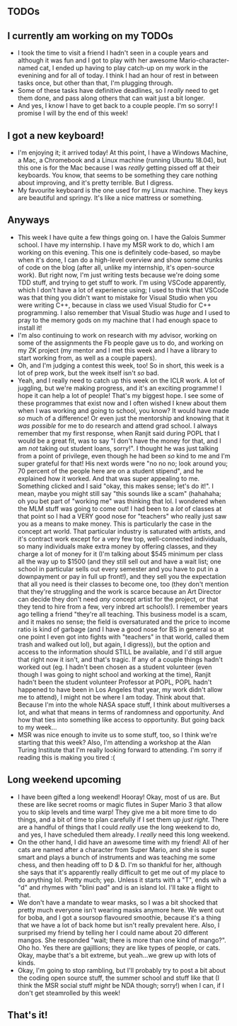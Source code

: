 ## TODOs

## I currently am working on my TODOs
- I took the time to visit a friend I hadn't seen in a couple years and although it was fun and I got to play with her awesome Mario-character-named cat, I
ended up having to play catch-up on my work in the evenining and for all of today. I think I had an hour of rest in between tasks once, but other than that,
I'm plugging through. 
- Some of these tasks have definitive deadlines, so I *really* need to get them done, and pass along others that can wait just a bit longer. 
- And yes, I know I have to get back to a couple people. I'm so sorry! I promise I will by the end of this week! 

## I got a new keyboard!
- I'm enjoying it; it arrived today! At this point, I have a Windows Machine, a Mac, a Chromebook and a Linux machine (running Ubuntu 18.04), but this one
is for the Mac because I was *really* getting pissed off at their keyboards. You know, that seems to be something they care nothing about improving, and it's
pretty terrible. But I digress.
- My favourite keyboard is the one used for my Linux machine. They keys are beautiful and springy. It's like a nice mattress or something.

## Anyways
- This week I have quite a few things going on. I have the Galois Summer school. I have my internship. I have my MSR work to do, which I am working on
this evening. This one is definitely code-based, so maybe when it's done, I can do a high-level overview and show some chunks of code on the blog (after all,
unlike my internship, it's open-source work). But right now, I'm just writing tests because we're doing some TDD stuff, and trying to get stuff to work.
I'm using VSCode apparently, which I don't have a lot of experience using; I used to think that VSCode was that thing you didn't want to mistake for Visual Studio
when you were writing C++, because in class we used Visual Studio for C++ programming. I also remember that Visual Studio was *huge* and I used to pray to the 
memory gods on my machine that I had enough space to install it!
- I'm also continuing to work on research with my advisor, working on some of the assignments the Fb people gave us to do, and working on my ZK project (my mentor
and I met this week and I have a library to start working from, as well as a couple papers).
- Oh, and I'm judging a contest this week, too! So in short, this week is a lot of prep work, but the week itself isn't *so* bad.
- Yeah, and I really need to catch up this week on the ICLR work. A lot of juggling, but we're making progress, and it's an exciting programme! I hope it 
can help a lot of people! That's my biggest hope. I see some of these programmes that exist now and I often wished I knew about them when I was working and 
going to school, you know? It would have made *so* much of a difference! Or even just the mentorship and knowing that it *was possible* for me to do research
and attend grad school. I always remember that my first response, when Ranjit said during POPL that I would be a great fit, was to say "I don't have the money
for that, and I am *not* taking out student loans, sorry!". I thought he was just talking from a point of privilege, even though he had been *so* kind to me
and I'm super grateful for that! His next words were "no no no; look around you; 70 percent of the people here are on a student stipend", and he explained how
it worked. And that was super appealing to me. Something clicked and I said "okay, this makes sense; let's do it!". I mean, maybe you might still say "this sounds 
like a scam" (hahahaha; oh you bet part of "working me" was thinking that lol. I wondered when the MLM stuff was going to come out! I had been to a *lot* of classes at that point so I had a VERY good nose for "teachers" who really just saw you as a means to make money. This is particularly the case in the concept art world. That particular industry is saturated with artists, and it's contract work except for a very few top, well-connected individuals, so many individuals make extra money by offering classes, and they charge a lot of money for it (I'm talking about $545 minimum per class all the way up to $1500 (and they still sell out and have a wait list; one school in particular sells out every semester and you have to put in a downpayment or pay in full up front!), and they sell you the expectation that all you need is their classes to become one, too (they don't mention that they're struggling and the work is scarce because an Art Director can decide they don't need *any* concept artist for the project, or that they tend to hire from a few, very inbred art schools!). I remember years ago telling a friend "they're all teaching. This business model is a scam, and it makes no sense; the field is oversaturated and the price to income ratio is kind of garbage (and I have a good nose for BS in general so at one point I even got into fights with "teachers" in that world, called them trash and walked out lol), but again, I digress)), but the option and access to
the information should STILL be available, and I'd still argue that right now it isn't, and that's tragic. If any of a couple things hadn't worked out (eg. I hadn't
been chosen as a student volunteer (even though I was going to night school and working at the time), Ranjit hadn't been the student volunteer Professor at POPL, 
POPL hadn't happened to have been in Los Angeles that year, my work didn't allow me to attend), I might not be where I am today. Think about that.
Because I'm into the whole NASA space stuff, I think about multiverses a lot, and what that means in terms of randomness and opportunity. And how that ties into
something like access to opportunity. But going back to my week...
- MSR was nice enough to invite us to some stuff, too, so I think we're starting that this week? Also, I'm attending a workshop at the Alan Turing Institute
that I'm really looking forward to attending. I'm sorry if reading this is making you tired :(

## Long weekend upcoming
- I have been gifted a long weekend! Hooray! Okay, most of us are. But these are like secret rooms or magic flutes in Super Mario 3 that allow you to skip levels
and time warp! They give me a bit more time to do things, and a bit of time to plan carefully if I set them up *just right*. There are a handful of things that
I could *really* use the long weekend to do, and yes, I have scheduled them already. I *really* need this long weekend. 
- On the other hand, I did have an awesome time with my friend! All of her cats are named after a character from Super Mario, and she is super smart and plays
a bunch of instruments and was teaching me some chess, and then heading off to D & D. I'm so thankful for her, although she says that it's apparently really 
difficult to get me out of my place to do anything lol. Pretty much; yep. Unless it starts with a "T", ends wih a "d" and rhymes with "blini pad" and is an island
lol. I'll take a flight to that.
- We don't have a mandate to wear masks, so I was a bit shocked that pretty much everyone isn't wearing masks anymore here. We went out for boba, and I got a soursop
flavoured smoothie, because it's a thing that we have a lot of back home but isn't really prevalent here. Also, I surprised my friend by telling her I could name
about 20 different mangos. She responded "wait; there is more than one kind of mango?". Oho ho. Yes there are gajillions; they are like types of people, or cats.
Okay, maybe that's a bit extreme, but yeah...we grew up with lots of kinds. 
- Okay, I'm going to stop rambling, but I'll probably try to post a bit about the coding open source stuff, the summer school and stuff like that (I think the MSR
social stuff *might* be NDA though; sorry!) when I can, if I don't get steamrolled by this week!

## That's it!
